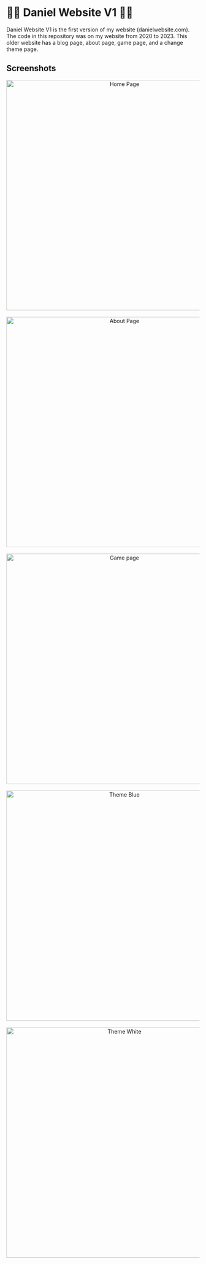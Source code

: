 <h1>🧑‍💻 Daniel Website V1 🧑‍💻</h1>

<p>
Daniel Website V1 is the first version of my website (danielwebsite.com). The code in this repository was on my website from 2020 to 2023. This older website has a blog page, about page, game page, and a change theme page. 
</p>

<h2>Screenshots</h2>

<p align="center">
  <img src="https://github.com/user-attachments/assets/bcadd8ea-480e-4b53-a1d4-e686ee9e5608" alt="Home Page" width="600" />
  <br />
  <br />
  <img src="https://github.com/user-attachments/assets/dafc1eb9-5960-456a-b0f6-729a83ba0865" alt="About Page" width="600" />
  <br />
  <br />
  <img src="https://github.com/user-attachments/assets/98b13e46-90c8-4908-8950-db02891c28d8" alt="Game page" width="600" />
  <br />
  <br />
  <img src="https://github.com/user-attachments/assets/1ffc252c-2675-44ca-983a-6e84d03532df" alt="Theme Blue" width="600" />
  <br />
  <br />
  <img src="https://github.com/user-attachments/assets/d80dfb9f-abd2-4c51-9343-b9f6a1284ee5" alt="Theme White" width="600" />
</p>
